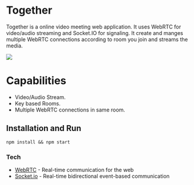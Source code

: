 
# Together
Together is a online video meeting web application. It uses WebRTC for video/audio streaming and Socket.IO for signaling. It create and manges multiple WebRTC connections according to room you join and streams the media. 

![](https://abload.de/img/screenshot2020-05-09a6tkyu.png)

# Capabilities
  - Video/Audio Stream.
  - Key based Rooms.
  - Multiple WebRTC connections in same room.

## Installation and Run
```
npm install && npm start
```

### Tech
* [WebRTC](https://webrtc.org/) - Real-time communication for the web
* [Socket.io](https://github.com/socketio/socket.io) - Real-time bidirectional event-based communication


